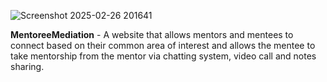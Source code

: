 ![Screenshot 2025-02-26 201641](https://github.com/user-attachments/assets/9f7c253d-afb5-42f6-989a-bbd825e12f5e)


**MentoreeMediation** - A website that allows mentors and mentees to connect based on their common area of interest and 
allows the mentee to take mentorship from the mentor via chatting system, video call and notes sharing.
